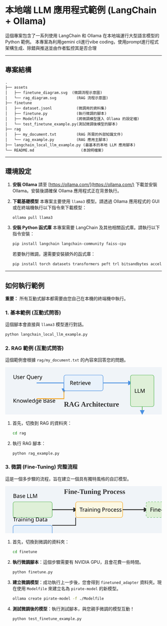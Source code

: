 # 本地端 LLM 應用程式範例 (LangChain + Ollama)

這個專案包含了一系列使用 LangChain 和 Ollama 在本地端運行大型語言模型的 Python 範例。
本專案為利用gemini cli進行vibe coding，使用prompt進行程式架構生成、除錯與推送並由作者監控其是否合理

---

## 專案結構

```
.
├── assets
│   ├── finetune_diagram.svg  (微調流程示意圖)
│   └── rag_diagram.svg         (RAG 流程示意圖)
├── finetune
│   ├── dataset.jsonl           (微調用的資料集)
│   ├── finetune.py             (執行微調的腳本)
│   ├── Modelfile               (將微調模型匯入 Ollama 的設定檔)
│   └── test_finetune_example.py(測試微調後模型的腳本)
├── rag
│   ├── my_document.txt         (RAG 所需的外部知識文件)
│   └── rag_example.py          (RAG 應用主腳本)
├── langchain_local_llm_example.py (最基本的本地 LLM 應用腳本)
└── README.md                     (本說明檔案)
```

---

## 環境設定

1.  **安裝 Ollama**
    請至 [https://ollama.com/](https://ollama.com/) 下載並安裝 Ollama。安裝後請確保 Ollama 應用程式正在背景執行。

2.  **下載基礎模型**
    本專案主要使用 `llama3` 模型。請透過 Ollama 應用程式的 GUI 或在終端機執行以下指令來下載模型：
    ```bash
    ollama pull llama3
    ```

3.  **安裝 Python 函式庫**
    本專案需要 LangChain 及其他相關函式庫。請執行以下指令安裝：
    ```bash
    pip install langchain langchain-community faiss-cpu
    ```
    若要執行微調，還需要安裝額外的函式庫：
    ```bash
    pip install torch datasets transformers peft trl bitsandbytes accelerate
    ```

---

## 如何執行範例

**重要：** 所有互動式腳本都需要由您自己在本機的終端機中執行。

### 1. 基本範例 (互動式問答)

這個腳本會直接與 `llama3` 模型進行對話。

```bash
python langchain_local_llm_example.py
```

### 2. RAG 範例 (互動式問答)

這個範例會根據 `rag/my_document.txt` 的內容來回答您的問題。

![RAG Architecture](./assets/rag_diagram.svg)

1.  首先，切換到 RAG 的資料夾：
    ```bash
    cd rag
    ```
2.  執行 RAG 腳本：
    ```bash
    python rag_example.py
    ```

### 3. 微調 (Fine-Tuning) 完整流程

這是一個多步驟的流程，旨在建立一個具有獨特風格的自訂模型。

![Fine-Tuning Process](./assets/finetune_diagram.svg)

1.  首先，切換到微調的資料夾：
    ```bash
    cd finetune
    ```
2.  **執行微調腳本**：這個步驟需要有 NVIDIA GPU，且會花費一些時間。
    ```bash
    python finetune.py
    ```
3.  **建立微調模型**：成功執行上一步後，您會得到 `finetuned_adapter` 資料夾。現在使用 `Modelfile` 來建立名為 `pirate-model` 的新模型。
    ```bash
    ollama create pirate-model -f ./Modelfile
    ```
4.  **測試微調後的模型**：執行測試腳本，與您親手微調的模型互動！
    ```bash
    python test_finetune_example.py
    ```
